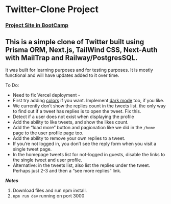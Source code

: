 # Twitter-Clone Project
### [Project Site in BootCamp](https://flaviocopes.notion.site/BOOTCAMP-Week-9-92070824957a41e2911aec2846438a65#aec83603624b44a9b0329617d11b3539=)

## This is a simple clone of Twitter built using Prisma ORM, Next.js, TailWind CSS, Next-Auth with MailTrap and Railway/PostgresSQL.

It was built for learning purposes and for testing purposes.  It is mostly functional and will have updates added to it over time.

To Do: 
- Need to fix Vercel deployment - 
 - First try adding [colors](https://tailwindcss.com/docs/text-color) if you want. Implement [dark mode](https://tailwindcss.com/docs/dark-mode) too, if you like.
- We currently don’t show the replies count in the tweets list. the only way to find out if a tweet has replies is to open the tweet. Fix this.
- Detect if a user does not exist when displaying the profile
- Add the ability to like tweets, and show the likes count.
- Add the “load more” button and pagionation like we did in the `/home` page to the user profile page too.
- Add the ability to remove your own replies to a tweet.
- If you’re not logged in, you don’t see the reply form when you visit a single tweet page.
- In the homepage tweets list for not-logged in guests, disable the links to the single tweet and user profile.
- Alternative: in the tweets list, also list the replies under the tweet. Perhaps just 2-3 and then a “see more replies” link.

**_Notes_**
1. Download files and run npm install.
2. `npm run dev` running on port 3000